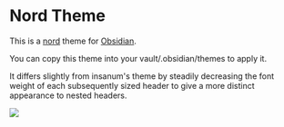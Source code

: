 
# Nord Theme

This is a [nord](https://github.com/arcticicestudio/nord) theme for
[Obsidian](https://obsidian.md).

You can copy this theme into your vault/.obsidian/themes to apply it.

It differs slightly from insanum's theme by steadily decreasing the font weight of each subsequently sized header to give a more distinct appearance to nested headers.

![](screen.png)


